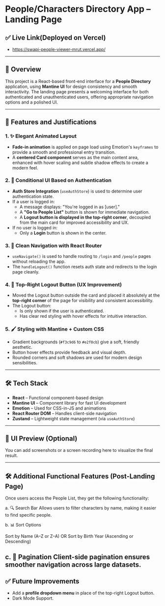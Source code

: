 # People/Characters Directory App – Landing Page

## ✅ Live Link(Deployed on Vercel)

- https://swapi-people-viewer-mrut.vercel.app/

---

## 🚀 Overview

This project is a React-based front-end interface for a **People Directory** application, using **Mantine UI** for design consistency and smooth interactivity. The landing page presents a welcoming interface for both authenticated and unauthenticated users, offering appropriate navigation options and a polished UI.

---

## 🎨 Features and Justifications

### 1. ✨ Elegant Animated Layout

- **Fade-in animation** is applied on page load using Emotion's `keyframes` to provide a smooth and professional entry transition.
- A **centered Card component** serves as the main content area, enhanced with hover scaling and subtle shadow effects to create a modern feel.

### 2. 🧠 Conditional UI Based on Authentication

- **Auth Store Integration** (`useAuthStore`) is used to determine user authentication state.
- If a user is logged in:
  - A message displays: "You're logged in as [user]."
  - A **"Go to People List"** button is shown for immediate navigation.
  - A **Logout button is displayed in the top-right corner**, decoupled from the main card for improved accessibility and UX.
- If no user is logged in:
  - Only a **Login** button is shown in the center.

### 3. 🧭 Clean Navigation with React Router

- `useNavigate()` is used to handle routing to `/login` and `/people` pages without reloading the app.
- The `handleLogout()` function resets auth state and redirects to the login page cleanly.

### 4. 🧼 Top-Right Logout Button (UX Improvement)

- Moved the Logout button outside the card and placed it absolutely at the **top-right corner** of the page for visibility and consistent accessibility.
- The Logout button:
  - Is only shown if the user is authenticated.
  - Has clear red styling with hover effects for intuitive interaction.

### 5. 🖌️ Styling with Mantine + Custom CSS

- Gradient backgrounds (`#f3c9d6` to `#e2f0cb`) give a soft, friendly aesthetic.
- Button hover effects provide feedback and visual depth.
- Rounded corners and soft shadows are used for modern design sensibilities.

---

## 🛠️ Tech Stack

- **React** – Functional component-based design
- **Mantine UI** – Component library for fast UI development
- **Emotion** – Used for CSS-in-JS and animations
- **React Router DOM** – Handles client-side navigation
- **Zustand** – Lightweight state management (via `useAuthStore`)

---

## 📸 UI Preview (Optional)

You can add screenshots or a screen recording here to visualize the final result.

---

## 🛠️ Additional Functional Features (Post-Landing Page)

Once users access the People List, they get the following functionality:

a. 🔍 Search Bar
Allows users to filter characters by name, making it easier to find specific people.

b. 📊 Sort Options

Sort by Name (A–Z or Z–A)
    OR
Sort by Birth Year (Ascending or Descending)

c. 📄 Pagination
Client-side pagination ensures smoother navigation across large datasets.
---

## ✅ Future Improvements

- Add a **profile dropdown menu** in place of the top-right Logout button.
- Dark Mode Support.

